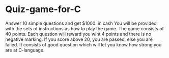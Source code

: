 # Quiz-game-for-C
Answer 10 simple questions and get $1000. in cash
You will be provided with the sets of instructions as how to play the game.
The game consists of 40 points.
Each question will reward you wiht 4 points and there is no negative marking.
If you score above 20, you are passed, else you are failed.
It consists of good question which will let you know how strong you are at C-language.
